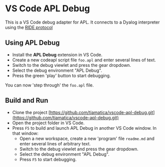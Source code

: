 # VS Code APL Debug

This is a VS Code debug adapter for APL. It connects to a Dyalog interpreter using the [RIDE protocol](https://github.com/Dyalog/ride/blob/master/docs/protocol.md)

## Using APL Debug

* Install the **APL Debug** extension in VS Code.
* Create a new codeapl script file `foo.apl` and enter several lines of text.
* Switch to the debug viewlet and press the gear dropdown.
* Select the debug environment "APL Debug".
* Press the green 'play' button to start debugging.

You can now 'step through' the `foo.apl` file.

## Build and Run

* Clone the project [https://github.com/tiamatica/vscode-apl-debug.git](https://github.com/tiamatica/vscode-apl-debug.git)
* Open the project folder in VS Code.
* Press `F5` to build and launch APL Debug in another VS Code window. In that window:
  * Open a new workspace, create a new 'program' file `readme.md` and enter several lines of arbitrary text.
  * Switch to the debug viewlet and press the gear dropdown.
  * Select the debug environment "APL Debug".
  * Press `F5` to start debugging.
